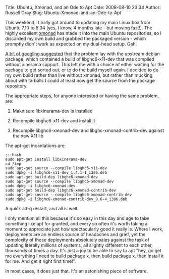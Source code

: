 Title: Ubuntu, Xmonad, and an Ode to Apt
Date: 2008-08-10 23:34
Author: Russell Gray
Slug: Ubuntu-Xmonad-and-an-Ode-to-Apt

This weekend I finally got around to updating my main Linux box from Ubuntu
7.10 to 8.04 (yes, I know, 4 months late - but moving fast!). The highly
excellent [xmonad](http://xmonad.org/) has made it into the main Ubuntu
repositories, so I discarded my own build and grabbed the packaged version -
which promptly didn't work as expected on my dual-head setup. Gah.

[A bit of googling
suggested](https://bugs.launchpad.net/debian/+source/haskell-x11/+bug/203594)
that the problem lay with the upstream debian package, which contained a build
of libghc6-x11-dev that was compiled without xinerama support. This left me
with a choice of either waiting for the package to get sorted out, or to do
the build myself again. I decided to do my own build rather than live without
xmonad, but rather than mucking about with tarballs I could at least now get
the source from the package repository.

The appropriate steps, for anyone interested or having the same problem,
are:

1. Make sure libxinerama-dev is installed

2. Recompile libghc6-x11-dev and install it

3. Recompile libghc6-xmonad-dev and libghc-xmonad-contrib-dev against the new X11 lib

The apt-get incantations are:

    :::bash
    sudo apt-get install libxinerama-dev
    cd /tmp
    sudo apt-get source --compile libghc6-x11-dev
    sudo dpkg -i libghc6-x11-dev_1.4.1-1_i386.deb
    sudo apt-get build-dep libghc6-xmonad-dev
    sudo apt-get source --compile libghc6-xmonad-dev
    sudo dpkg -i libghc6-xmonad-dev
    sudo apt-get build-dep libghc6-xmonad-contrib-dev
    sudo apt-get source --compile libghc6-xmonad-contrib-dev
    sudo dpkg -i libghc6-xmonad-contrib-dev_0.6-4_i386.deb

A quick alt-q restart, and all is well.

I only mention all this because it's so easy in this day and age to take
something like apt for granted, and every so often it's worth taking a moment
to appreciate just how spectacularly good it really is. Where I work,
deployments are an endless source of headaches and grief, yet the complexity
of those deployments absolutely pales against the task of updating literally
millions of systems, all slightly different to each other, thousands of times
a day. It's just a joy to be able to say to apt "hey, go get me everything I
need to build package x, then build package x, then install it for me. And get
it right first time!".

In most cases, it does just that. It's an astonishing piece of software.

